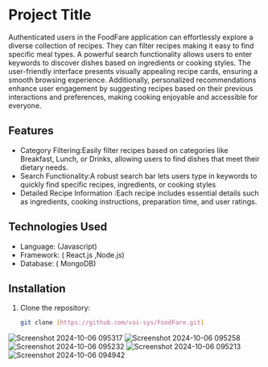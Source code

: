 # Project Title

Authenticated users in the FoodFare application can effortlessly explore a diverse collection of recipes. They can filter recipes  making it easy to find specific meal types. A powerful search functionality allows users to enter keywords to discover dishes based on ingredients or cooking styles. The user-friendly interface presents visually appealing recipe cards, ensuring a smooth browsing experience. Additionally, personalized recommendations enhance user engagement by suggesting recipes based on their previous interactions and preferences, making cooking enjoyable and accessible for everyone.

## Features

- Category Filtering:Easily filter recipes based on categories like Breakfast, Lunch, or Drinks, allowing users to find dishes that meet their dietary needs.
- Search Functionality:A robust search bar lets users type in keywords to quickly find specific recipes, ingredients, or cooking styles
- Detailed Recipe Information :Each recipe includes essential details such as ingredients, cooking instructions, preparation time, and user ratings.

## Technologies Used

- Language: (Javascript)
- Framework: ( React.js ,Node.js)
- Database: ( MongoDB)

## Installation

1. Clone the repository:
   ```bash
   git clone [https://github.com/vai-sys/FoodFare.git]
   
   
![Screenshot 2024-10-06 095317](https://github.com/user-attachments/assets/46ed24dd-5f5c-44c3-b3e7-96037041d4c6)
![Screenshot 2024-10-06 095258](https://github.com/user-attachments/assets/fa62c8ba-712c-4d76-8388-53ee275a176d)
![Screenshot 2024-10-06 095232](https://github.com/user-attachments/assets/c53aa12e-9784-4cde-8c21-37d66e4da7c0)
![Screenshot 2024-10-06 095213](https://github.com/user-attachments/assets/31533614-5ee4-434c-807d-26ac76288927)
![Screenshot 2024-10-06 094942](https://github.com/user-attachments/assets/b67b7872-9713-467d-9d5e-912b6cdfadd8)
